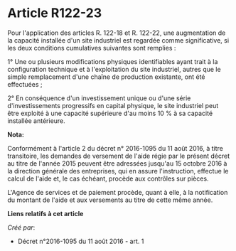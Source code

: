 # Article R122-23

Pour l'application des articles R. 122-18 et R. 122-22, une augmentation de la capacité installée d'un site industriel est
regardée comme significative, si les deux conditions cumulatives suivantes sont remplies : 

1° Une ou plusieurs modifications physiques identifiables ayant trait à la configuration technique et à l'exploitation du
site industriel, autres que le simple remplacement d'une chaîne de production existante, ont été effectuées ; 

2° En conséquence d'un investissement unique ou d'une série d'investissements progressifs en capital physique, le site
industriel peut être exploité à une capacité supérieure d'au moins 10 % à sa capacité installée antérieure.

**Nota:**

Conformément à l'article 2 du décret n° 2016-1095 du 11 août 2016, à titre transitoire, les demandes de versement de l'aide
régie par le présent décret au titre de l'année 2015 peuvent être adressées jusqu'au 15 octobre 2016 à la direction générale
des entreprises, qui en assure l'instruction, effectue le calcul de l'aide et, le cas échéant, procède aux contrôles sur
pièces.

L'Agence de services et de paiement procède, quant à elle, à la notification du montant de l'aide et aux versements au titre
de cette même année.

**Liens relatifs à cet article**

_Créé par_:

  - Décret n°2016-1095 du 11 août 2016 - art. 1
